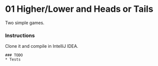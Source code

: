 # 01 Higher/Lower and Heads or Tails

Two simple games.



### Instructions
Clone it and compile in IntelliJ IDEA.


   ```
### TODO
  * Tests
